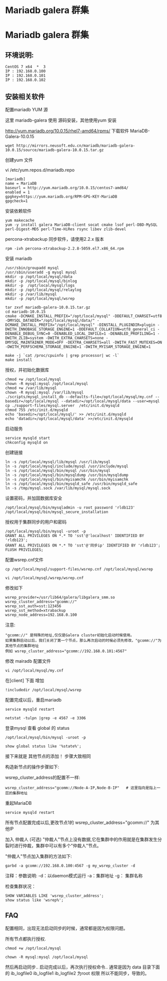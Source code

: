 # Mariadb galera 群集




# Mariadb galera 群集

## 环境说明:

```
CentOS 7 x64  *  3
IP : 192.168.0.100
IP : 192.168.0.101
IP : 192.168.0.102
```
 

## 安装相关软件

配置mariadb YUM 源

这里 mariadb-galera 使用 源码安装，其他使用yum 安装

http://yum.mariadb.org/10.0.15/rhel7-amd64/rpms/
下载软件 MariaDB-Galera-10.0.15
 
```
wget http://mirrors.neusoft.edu.cn/mariadb/mariadb-galera-10.0.15/source/mariadb-galera-10.0.15.tar.gz
```
 
创建yum 文件

vi /etc/yum.repos.d/mariadb.repo

```
[mariadb]
name = MariaDB
baseurl = http://yum.mariadb.org/10.0.15/centos7-amd64/
enabled = 1
gpgkey=https://yum.mariadb.org/RPM-GPG-KEY-MariaDB
gpgcheck=1
```

安装依赖软件

```
yum makecache
yum -y install galera MariaDB-client socat cmake lsof perl-DBD-MySQL perl-Digest-MD5 perl-Time-HiRes rsync libev zlib-devel
```

percona-xtrabackup 同步软件，请使用2.2.x 版本

```
rpm -ivh percona-xtrabackup-2.2.8-5059.el7.x86_64.rpm
```

 
安装 mariadb

```
/usr/sbin/groupadd mysql
/usr/sbin/useradd -g mysql mysql
mkdir -p /opt/local/mysql/data
mkdir -p /opt/local/mysql/binlog
mkdir -p  /opt/local/mysql/logs
mkdir -p /opt/local/mysql/relaylog
mkdir -p /var/lib/mysql
mkdir -p /opt/local/mysql/wsrep

tar zxvf mariadb-galera-10.0.15.tar.gz
cd mariadb-10.0.15
cmake -DCMAKE_INSTALL_PREFIX="/opt/local/mysql" -DDEFAULT_CHARSET=utf8 -DMYSQL_DATADIR="/opt/local/mysql/data/" -DCMAKE_INSTALL_PREFIX="/opt/local/mysql" -DINSTALL_PLUGINDIR=plugin -DWITH_INNOBASE_STORAGE_ENGINE=1 -DDEFAULT_COLLATION=utf8_general_ci -DENABLE_DEBUG_SYNC=0 -DENABLED_LOCAL_INFILE=1 -DENABLED_PROFILING=1 -DWITH_ZLIB=system -DWITH_EXTRA_CHARSETS=none -DMYSQL_MAINTAINER_MODE=OFF -DEXTRA_CHARSETS=all -DWITH_FAST_MUTEXES=ON -DWITH_PERFSCHEMA_STORAGE_ENGINE=1 -DWITH_MYISAM_STORAGE_ENGINE=1

make -j `cat /proc/cpuinfo | grep processor| wc -l`
make install
```

授权，并初始化数据库

```
chmod +w /opt/local/mysql
chown -R mysql:mysql /opt/local/mysql
chmod +w /var/lib/mysql
chown -R mysql:mysql /var/lib/mysql
./scripts/mysql_install_db --defaults-file=/opt/local/mysql/my.cnf --basedir=/opt/local/mysql --datadir=/opt/local/mysql/data --user=mysql
cp ./support-files/mysql.server  /etc/init.d/mysqld
chmod 755 /etc/init.d/mysqld
echo 'basedir=/opt/local/mysql/' >> /etc/init.d/mysqld
echo 'datadir=/opt/local/mysql/data' >>/etc/init.d/mysqld
```


启动服务

```
service mysqld start
chkconfig mysqld on
```


创建链接

```
ln -s /opt/local/mysql/lib/mysql /usr/lib/mysql
ln -s /opt/local/mysql/include/mysql /usr/include/mysql
ln -s /opt/local/mysql/bin/mysql /usr/bin/mysql
ln -s /opt/local/mysql/bin/mysqldump /usr/bin/mysqldump
ln -s /opt/local/mysql/bin/myisamchk /usr/bin/myisamchk
ln -s /opt/local/mysql/bin/mysqld_safe /usr/bin/mysqld_safe
ln -s /tmp/mysql.sock /var/lib/mysql/mysql.sock
```

设置密码，并加固数据库安全

```
/opt/local/mysql/bin/mysqladmin -u root password 'rldb123'
/opt/local/mysql/bin/mysql_secure_installation
```

 

授权用于集群同步的用户和密码

```
/opt/local/mysql/bin/mysql -uroot -p
GRANT ALL PRIVILEGES ON *.* TO 'sst'@'localhost' IDENTIFIED BY 'rldb123';
GRANT ALL PRIVILEGES ON *.* TO 'sst'@'同步ip' IDENTIFIED BY 'rldb123';
FLUSH PRIVILEGES;
```

 

配置wsrep.cnf文件

```
cp /opt/local/mysql/support-files/wsrep.cnf /opt/local/mysql/wsrep
```

```
vi /opt/local/mysql/wsrep/wsrep.cnf
```

修改如下

```
wsrep_provider=/usr/lib64/galera/libgalera_smm.so
wsrep_cluster_address="gcomm://"
wsrep_sst_auth=sst:123456
wsrep_sst_method=xtrabackup
wsrep_node_address=192.168.0.100
```
 
注意:

```
"gcomm://" 是特殊的地址,仅仅是Galera cluster初始化启动时候使用。
如果集群启动以后，我们关闭了第一个节点，那么再次启动的时候必须先修改，"gcomm://"为其他节点的集群地址
例如 wsrep_cluster_address="gcomm://192.168.0.101:4567"
```
 
修改 mairadb 配置文件

```
vi /opt/local/mysql/my.cnf
```

在[client] 下面 增加

```
!includedir /opt/local/mysql/wsrep
```

配置完成以后，重启mariadb

```
service mysqld restart
```

```
netstat -tulpn |grep -e 4567 -e 3306
```
 
登录mysql 查看 global 的 status 

```
/opt/local/mysql/bin/mysql -uroot -p
```

```
show global status like '%state%';
```


接下来就是 其他节点的添加！  步骤大致相同

构造新节点的操作步骤如下:

wsrep_cluster_address的配置不一样:

```
wsrep_cluster_address="gcomm://Node-A-IP,Node-B-IP"   # 这里指向是指上一层的集群地址
```

重起MariaDB

```
service mysqld restart
```

所有节点配置完成以后,更改节点1的 wsrep_cluster_address="gcomm://" 为其他IP
 

加入 仲裁人 (可选)
"仲裁人"节点上没有数据,它在集群中的作用就是在集群发生分裂时进行仲裁，集群中可以有多个"仲裁人"节点。

"仲裁人"节点加入集群的方法如下:

```
garbd -a gcomm://192.168.0.100:4567 -g my_wsrep_cluster -d
```
注释：参数说明: -d：以daemon模式运行 -a：集群地址 -g： 集群名称

 
检查集群状况：

```
SHOW VARIABLES LIKE 'wsrep_cluster_address';
show status like 'wsrep%';
```

 


## FAQ 

配置相同，出现无法启动同步的时候，通常都是因为权限问题。

所有节点都执行授权.

```
chmod +w /opt/local/mysql

chown -R mysql:mysql /opt/local/mysql
```

然后再启动同步..
启动完成以后，再次执行授权命令..
通常是因为 data 目录下面的 ib_logfile0 ib_logfile1 ib_logfile2 为root 权限 所以不能同步，导致的。

